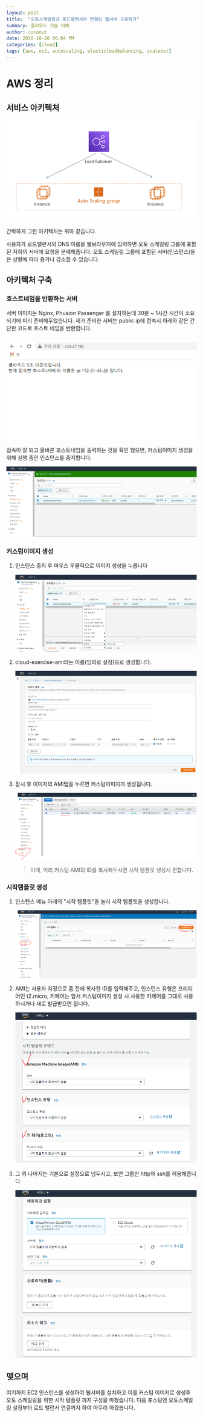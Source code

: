 ```yaml
---
layout: post
title:  "오토스케일링과 로드밸런서와 연결된 웹서버 구축하기"
summary: 클라우드 기술 이해
author: coconut
date: 2020-10-20 06:04 PM
categories: [cloud]
tags: [aws, ec2, autoscaling, elasticloadbalancing, scaleout]
---
```


# AWS 정리

## 서비스 아키텍처

![](assets/img/post/aws3/1.png)

간략하게 그린 아키텍처는 위와 같습니다. 

사용자가 로드밸런서의 DNS 이름을 웹브라우저에 입력하면 오토 스케일링 그룹에 포함된 저희의 서버에 요청을 분배해줍니다. 오토 스케일링 그룹에 포함된 서버(인스턴스)들은 상황에 따라 증가나 감소할 수 있습니다.



## 아키텍처 구축

### 호스트네임을 반환하는 서버

서버 이미지는 Nginx, Phusion Passenger 를 설치하는데 30분 ~ 1시간 시간이 소요되기에 미리 준비해두었습니다. 제가 준비한 서버는 public ip에 접속시 아래와 같은 간단한 코드로 호스트 네임을 반환합니다.

```javascript

```

![](assets/img/post/aws3/2.png)

접속이 잘 되고 올바른 호스트네임을 출력하는 것을 확인 했으면, 커스텀이미지 생성을 위해 실행 중인 인스턴스를 중지합니다.

![](assets/img/post/aws3/3.png)

### 커스텀이미지 생성

1. 인스턴스 중지 후 마우스 우클릭으로 이미지 생성을 누릅니다

   ![](assets/img/post/aws3/4.png)

2. cloud-exercise-ami라는 이름(임의로 설정)으로 생성합니다.

   ![](assets/img/post/aws3/5.png)

3. 잠시 후 이미지의 AMI탭을 누르면 커스텀이미지가 생성됩니다.

   ![](assets/img/post/aws3/6.png)

   > 이때, 미리 커스텀 AMI의 ID를 복사해두시면 시작 템플릿 생성시 편합니다.

### 시작템플릿 생성

1. 인스턴스 메뉴 아래의 "시작 템플릿"을 눌러 시작 템플릿을 생성합니다.

   ![](assets/img/post/aws3/7.png)

2. AMI는 사용자 지정으로 좀 전에 복사한 ID를 입력해주고, 인스턴스 유형은 프리티어인 t2.micro, 키페어는 앞서 커스텀이미지 생성 시 사용한 키페어를 그대로 사용하시거나 새로 발급받으면 됩니다.

   ![](assets/img/post/aws3/8.png)

3. 그 외 나머지는 기본으로 설정으로 냅두시고, 보안 그룹만 http와 ssh를 허용해줍니다

   ![](assets/img/post/aws3/9.png)



## 맺으며

여기까지 EC2 인스턴스를 생성하여 웹서버를 설치하고 이를 커스텀 이미지로 생성후 오토 스케일링을 위한 시작 템플릿 까지 구성을 마쳤습니다. 다음 포스팅엔 오토스케일링 설정부터 로드 밸런서 연결까지 하여 마무리 하겠습니다.